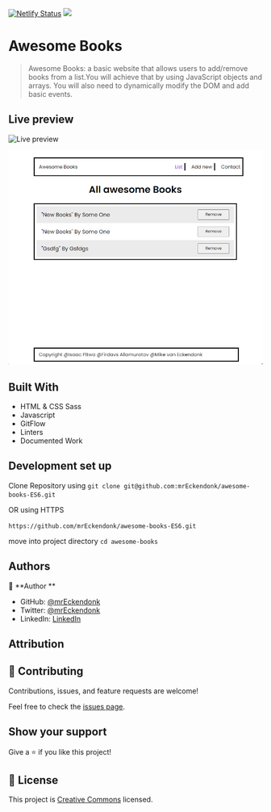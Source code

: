 [![Netlify Status](https://api.netlify.com/api/v1/badges/dae8eeb1-c565-4e8f-bb1b-c11180eb5aa3/deploy-status)](https://app.netlify.com/sites/aesthetic-starlight-4ef5db/deploys) ![](https://img.shields.io/badge/Microverse-blueviolet)

# Awesome Books

> Awesome Books: a basic website that allows users to add/remove books from a list.You will achieve that by using JavaScript objects and arrays. You will also need to dynamically modify the DOM and add basic events.

## Live preview

![Live preview](awsome-books.netlify.app)

![screenshot](./awesomebook.png)

## Built With

- HTML & CSS Sass
- Javascript
- GitFlow
- Linters
- Documented Work

## Development set up

Clone Repository using
`git clone git@github.com:mrEckendonk/awesome-books-ES6.git`

OR using HTTPS

`https://github.com/mrEckendonk/awesome-books-ES6.git`

move into project directory
`cd awesome-books`

## Authors

👤 **Author **

- GitHub: [@mrEckendonk](https://github.com/mrEckendonk)
- Twitter: [@mrEckendonk](https://twitter.com/mrEckendonk)
- LinkedIn: [LinkedIn](https://www.linkedin.com/in/mike-van-eckendonk/)

## Attribution

## 🤝 Contributing

Contributions, issues, and feature requests are welcome!

Feel free to check the [issues page](../../issues/).

## Show your support

Give a ⭐️ if you like this project!

## 📝 License

This project is [Creative Commons](https://creativecommons.org/licenses/by-nc/4.0/legalcode) licensed.
